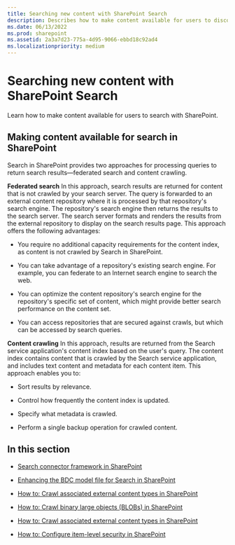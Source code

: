 ```yaml
---
title: Searching new content with SharePoint Search
description: Describes how to make content available for users to discover with the search function in SharePoint.
ms.date: 06/13/2022
ms.prod: sharepoint
ms.assetid: 2a3a7d23-775a-4d95-9066-ebbd18c92ad4
ms.localizationpriority: medium
---
```



# Searching new content with SharePoint Search
Learn how to make content available for users to search with SharePoint.
## Making content available for search in SharePoint

Search in SharePoint provides two approaches for processing queries to return search results—federated search and content crawling.
  
    
    
 **Federated search** In this approach, search results are returned for content that is not crawled by your search server. The query is forwarded to an external content repository where it is processed by that repository's search engine. The repository's search engine then returns the results to the search server. The search server formats and renders the results from the external repository to display on the search results page. This approach offers the following advantages:
  
    
    

- You require no additional capacity requirements for the content index, as content is not crawled by Search in SharePoint.
    
  
- You can take advantage of a repository's existing search engine. For example, you can federate to an Internet search engine to search the web.
    
  
- You can optimize the content repository's search engine for the repository's specific set of content, which might provide better search performance on the content set.
    
  
- You can access repositories that are secured against crawls, but which can be accessed by search queries.
    
  
 **Content crawling** In this approach, results are returned from the Search service application's content index based on the user's query. The content index contains content that is crawled by the Search service application, and includes text content and metadata for each content item. This approach enables you to:
  
    
    

- Sort results by relevance.
    
  
- Control how frequently the content index is updated.
    
  
- Specify what metadata is crawled.
    
  
- Perform a single backup operation for crawled content.
    
  

## In this section


-  [Search connector framework in SharePoint](search-connector-framework-in-sharepoint.md)
    
  -  [Enhancing the BDC model file for Search in SharePoint](enhancing-the-bdc-model-file-for-search-in-sharepoint.md)
    
  
  -  [How to: Crawl associated external content types in SharePoint](how-to-crawl-associated-external-content-types-in-sharepoint.md)
    
  
  -  [How to: Crawl binary large objects (BLOBs) in SharePoint](how-to-crawl-binary-large-objects-blobs-in-sharepoint.md)
    
  
  -  [How to: Crawl associated external content types in SharePoint](how-to-crawl-associated-external-content-types-in-sharepoint.md)
    
  
  -  [How to: Configure item-level security in SharePoint](how-to-configure-item-level-security-in-sharepoint.md)
    
  

